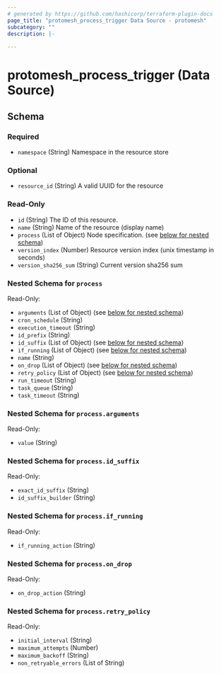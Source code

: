 ```yaml
---
# generated by https://github.com/hashicorp/terraform-plugin-docs
page_title: "protomesh_process_trigger Data Source - protomesh"
subcategory: ""
description: |-
  
---
```


# protomesh_process_trigger (Data Source)





<!-- schema generated by tfplugindocs -->
## Schema

### Required

- `namespace` (String) Namespace in the resource store

### Optional

- `resource_id` (String) A valid UUID for the resource

### Read-Only

- `id` (String) The ID of this resource.
- `name` (String) Name of the resource (display name)
- `process` (List of Object) Node specification. (see [below for nested schema](#nestedatt--process))
- `version_index` (Number) Resource version index (unix timestamp in seconds)
- `version_sha256_sum` (String) Current version sha256 sum

<a id="nestedatt--process"></a>
### Nested Schema for `process`

Read-Only:

- `arguments` (List of Object) (see [below for nested schema](#nestedobjatt--process--arguments))
- `cron_schedule` (String)
- `execution_timeout` (String)
- `id_prefix` (String)
- `id_suffix` (List of Object) (see [below for nested schema](#nestedobjatt--process--id_suffix))
- `if_running` (List of Object) (see [below for nested schema](#nestedobjatt--process--if_running))
- `name` (String)
- `on_drop` (List of Object) (see [below for nested schema](#nestedobjatt--process--on_drop))
- `retry_policy` (List of Object) (see [below for nested schema](#nestedobjatt--process--retry_policy))
- `run_timeout` (String)
- `task_queue` (String)
- `task_timeout` (String)

<a id="nestedobjatt--process--arguments"></a>
### Nested Schema for `process.arguments`

Read-Only:

- `value` (String)


<a id="nestedobjatt--process--id_suffix"></a>
### Nested Schema for `process.id_suffix`

Read-Only:

- `exact_id_suffix` (String)
- `id_suffix_builder` (String)


<a id="nestedobjatt--process--if_running"></a>
### Nested Schema for `process.if_running`

Read-Only:

- `if_running_action` (String)


<a id="nestedobjatt--process--on_drop"></a>
### Nested Schema for `process.on_drop`

Read-Only:

- `on_drop_action` (String)


<a id="nestedobjatt--process--retry_policy"></a>
### Nested Schema for `process.retry_policy`

Read-Only:

- `initial_interval` (String)
- `maximum_attempts` (Number)
- `maximum_backoff` (String)
- `non_retryable_errors` (List of String)


